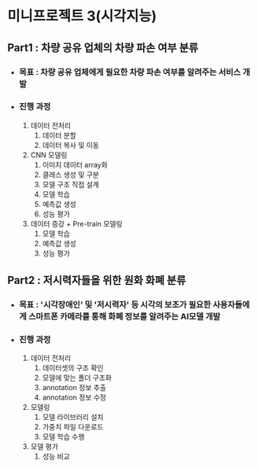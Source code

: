 # 미니프로젝트 3(시각지능)

## Part1 : 차량 공유 업체의 차량 파손 여부 분류

+ ### 목표 :  차량 공유 업체에게 필요한 차량 파손 여부를 알려주는 서비스 개발
+ ### 진행 과정
    1. 데이터 전처리
        1. 데이터 분할
        2. 데이터 복사 및 이동
    2. CNN 모델링
        1. 이미지 데이터 array화
        2. 클래스 생성 및 구분
        3. 모델 구조 직접 설계
        4. 모델 학습
        5. 예측값 생성
        6. 성능 평가
    3. 데이터 증강 + Pre-train 모델링
        1. 모델 학습
        2. 예측값 생성
        3. 성능 평가
## Part2 : 저시력자들을 위한 원화 화폐 분류

+ ### 목표 : '시각장애인' 및 '저시력자' 등 시각의 보조가 필요한 사용자들에게 스마트폰 카메라를 통해 화폐 정보를 알려주는 AI모델 개발
+ ### 진행 과정
    1. 데이터 전처리
        1. 데이터셋의 구조 확인
        2. 모델에 맞는 폴더 구조화
        3. annotation 정보 추출
        4. annotation 정보 수정
    2. 모델링
        1. 모델 라이브러리 설치
        2. 가중치 파일 다운로드
        3. 모델 학습 수행
    3. 모델 평가
        1. 성능 비교
